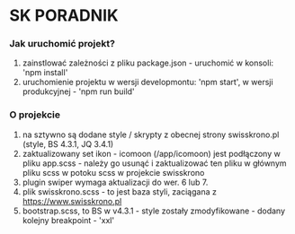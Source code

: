 # SK PORADNIK

### Jak uruchomić projekt?

1. zainstlować zależności z pliku package.json - uruchomić w konsoli: 'npm install'
2. uruchomienie projektu w wersji developmontu: 'npm start', w wersji produkcyjnej - 'npm run build'


### O projekcie

1. na sztywno są dodane style / skrypty z obecnej strony swisskrono.pl (style, BS 4.3.1, JQ 3.4.1)
2. zaktualizowany set ikon - icomoon (/app/icomoon) jest podłączony w pliku app.scss - należy go usunąć i zaktualizować ten pliku w głównym pliku scss w potoku scss w projekcie swisskrono
3. plugin swiper wymaga aktualizacji do wer. 6 lub 7.   
4. plik swisskrono.scss - to jest baza styli, zaciągana z https://www.swisskrono.pl
5. bootstrap.scss, to BS w v4.3.1 - style zostały zmodyfikowane - dodany kolejny breakpoint - 'xxl'
